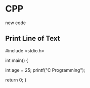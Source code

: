 # CPP
new code 

## Print Line of Text



#include <stdio.h>

int main() {

  int age = 25;
  printf("C Programming");

  return 0;
}
